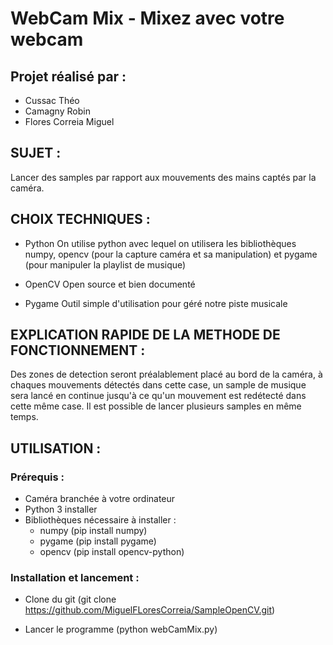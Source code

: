 # WebCam Mix - Mixez avec votre webcam

## Projet réalisé par :
- Cussac Théo
- Camagny Robin
- Flores Correia Miguel

## SUJET :

Lancer des samples par rapport aux mouvements des mains captés par la caméra.

## CHOIX TECHNIQUES :

- Python
	On utilise python avec lequel on utilisera les bibliothèques numpy, opencv (pour la capture caméra et sa manipulation) et pygame (pour manipuler la playlist de musique) 

- OpenCV
	Open source et bien documenté

- Pygame
	Outil simple d'utilisation pour géré notre piste musicale

## EXPLICATION RAPIDE DE LA METHODE DE FONCTIONNEMENT :

Des zones de detection seront préalablement placé au bord de la caméra, à chaques mouvements détectés dans cette case, un sample de musique sera lancé en continue jusqu'à ce qu'un mouvement est redétecté dans cette même case. Il est possible de lancer plusieurs samples en même temps.

## UTILISATION :

### Prérequis :

- Caméra branchée à votre ordinateur
- Python 3 installer 
- Bibliothèques nécessaire à installer : 
	- numpy (pip install numpy)
	- pygame (pip install pygame)
	- opencv (pip install opencv-python)

### Installation et lancement :

- Clone du git (git clone https://github.com/MiguelFLoresCorreia/SampleOpenCV.git)

- Lancer le programme (python webCamMix.py)
